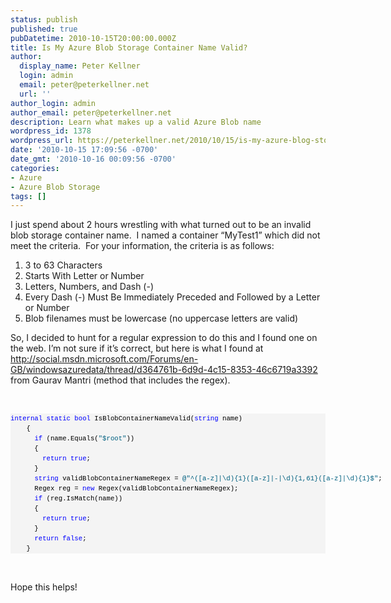 ```yaml
---
status: publish
published: true
pubDatetime: 2010-10-15T20:00:00.000Z
title: Is My Azure Blob Storage Container Name Valid?
author:
  display_name: Peter Kellner
  login: admin
  email: peter@peterkellner.net
  url: ''
author_login: admin
author_email: peter@peterkellner.net
description: Learn what makes up a valid Azure Blob name
wordpress_id: 1378
wordpress_url: https://peterkellner.net/2010/10/15/is-my-azure-blog-storage-container-name-valid/
date: '2010-10-15 17:09:56 -0700'
date_gmt: '2010-10-16 00:09:56 -0700'
categories:
- Azure
- Azure Blob Storage
tags: []
---
```

<p>I just spend about 2 hours wrestling with what turned out to be an invalid blob storage container name.  I named a container “MyTest1” which did not meet the criteria.  For your information, the criteria is as follows:</p>
<ol>
<li>3 to 63 Characters<b></b></li>
<li>Starts With Letter or Number<b></b></li>
<li>Letters, Numbers, and Dash (-)<b></b></li>
<li>Every Dash (-) Must Be Immediately Preceded and Followed by a Letter or Number</li>
<li>Blob filenames must be lowercase (no uppercase letters are valid)</li>
</ol>
<p>So, I decided to hunt for a regular expression to do this and I found one on the web. I’m not sure if it’s correct, but here is what I found at <a title="http://social.msdn.microsoft.com/Forums/en-GB/windowsazuredata/thread/d364761b-6d9d-4c15-8353-46c6719a3392" href="http://social.msdn.microsoft.com/Forums/en-GB/windowsazuredata/thread/d364761b-6d9d-4c15-8353-46c6719a3392">http://social.msdn.microsoft.com/Forums/en-GB/windowsazuredata/thread/d364761b-6d9d-4c15-8353-46c6719a3392</a> from Gaurav Mantri (method that includes the regex).</p>
<p>&nbsp;</p>
<div id="codeSnippetWrapper">
<pre style="text-align: left; line-height: 12pt; background-color: #f4f4f4; margin: 0em; width: 100%; font-family: 'Courier New', courier, monospace; direction: ltr; color: black; font-size: 8pt; overflow: visible; border-style: none; padding: 0px;" id="codeSnippet"><span style="color: #0000ff;">internal</span> <span style="color: #0000ff;">static</span> <span style="color: #0000ff;">bool</span> IsBlobContainerNameValid(<span style="color: #0000ff;">string</span> name)
    {
      <span style="color: #0000ff;">if</span> (name.Equals(<span style="color: #006080;">"$root"</span>))
      { 
        <span style="color: #0000ff;">return</span> <span style="color: #0000ff;">true</span>; 
      }
      <span style="color: #0000ff;">string</span> validBlobContainerNameRegex = <span style="color: #006080;">@"^([a-z]|\d){1}([a-z]|-|\d){1,61}([a-z]|\d){1}$"</span>;
      Regex reg = <span style="color: #0000ff;">new</span> Regex(validBlobContainerNameRegex);
      <span style="color: #0000ff;">if</span> (reg.IsMatch(name))
      {
        <span style="color: #0000ff;">return</span> <span style="color: #0000ff;">true</span>;
      }
      <span style="color: #0000ff;">return</span> <span style="color: #0000ff;">false</span>;
    }</pre>
<p>&nbsp;</p>
</div>
<p>Hope this helps!</p>
